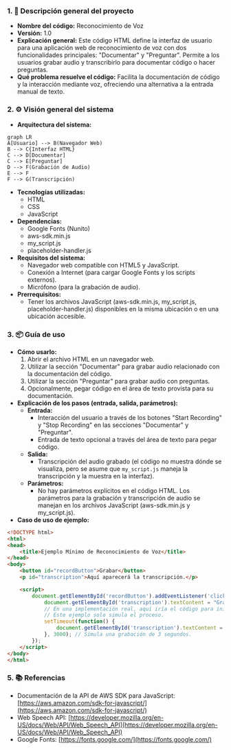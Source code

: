 ### 1. 📄 Descripción general del proyecto
- **Nombre del código:** Reconocimiento de Voz
- **Versión:** 1.0
- **Explicación general:** Este código HTML define la interfaz de usuario para una aplicación web de reconocimiento de voz con dos funcionalidades principales: "Documentar" y "Preguntar". Permite a los usuarios grabar audio y transcribirlo para documentar código o hacer preguntas.
- **Qué problema resuelve el código:** Facilita la documentación de código y la interacción mediante voz, ofreciendo una alternativa a la entrada manual de texto.

### 2. ⚙️ Visión general del sistema
- **Arquitectura del sistema:**
```mermaid
graph LR
A[Usuario] --> B(Navegador Web)
B --> C{Interfaz HTML}
C --> D[Documentar]
C --> E[Preguntar]
D --> F(Grabación de Audio)
E --> F
F --> G(Transcripción)
```
- **Tecnologías utilizadas:**
  - HTML
  - CSS
  - JavaScript
- **Dependencias:**
  - Google Fonts (Nunito)
  - aws-sdk.min.js
  - my_script.js
  - placeholder-handler.js
- **Requisitos del sistema:**
  - Navegador web compatible con HTML5 y JavaScript.
  - Conexión a Internet (para cargar Google Fonts y los scripts externos).
  - Micrófono (para la grabación de audio).
- **Prerrequisitos:**
  - Tener los archivos JavaScript (aws-sdk.min.js, my_script.js, placeholder-handler.js) disponibles en la misma ubicación o en una ubicación accesible.

### 3. 📦 Guía de uso
- **Cómo usarlo:**
  1. Abrir el archivo HTML en un navegador web.
  2. Utilizar la sección "Documentar" para grabar audio relacionado con la documentación del código.
  3. Utilizar la sección "Preguntar" para grabar audio con preguntas.
  4. Opcionalmente, pegar código en el área de texto provista para su documentación.
- **Explicación de los pasos (entrada, salida, parámetros):**
  - **Entrada:**
    - Interacción del usuario a través de los botones "Start Recording" y "Stop Recording" en las secciones "Documentar" y "Preguntar".
    - Entrada de texto opcional a través del área de texto para pegar código.
  - **Salida:**
    - Transcripción del audio grabado (el código no muestra dónde se visualiza, pero se asume que `my_script.js` maneja la transcripción y la muestra en la interfaz).
  - **Parámetros:**
    - No hay parámetros explícitos en el código HTML. Los parámetros para la grabación y transcripción de audio se manejan en los archivos JavaScript (aws-sdk.min.js y my_script.js).
- **Caso de uso de ejemplo:**
```html
<!DOCTYPE html>
<html>
<head>
    <title>Ejemplo Mínimo de Reconocimiento de Voz</title>
</head>
<body>
    <button id="recordButton">Grabar</button>
    <p id="transcription">Aquí aparecerá la transcripción.</p>

    <script>
        document.getElementById('recordButton').addEventListener('click', function() {
            document.getElementById('transcription').textContent = "Grabando... (simulado)";
            // En una implementación real, aquí iría el código para iniciar la grabación y la transcripción.
            // Este ejemplo solo simula el proceso.
            setTimeout(function() {
                document.getElementById('transcription').textContent = "Transcripción simulada: Hola, este es un ejemplo.";
            }, 3000); // Simula una grabación de 3 segundos.
        });
    </script>
</body>
</html>
```

### 5. 📚 Referencias
- Documentación de la API de AWS SDK para JavaScript: [https://aws.amazon.com/sdk-for-javascript/](https://aws.amazon.com/sdk-for-javascript/)
- Web Speech API: [https://developer.mozilla.org/en-US/docs/Web/API/Web_Speech_API](https://developer.mozilla.org/en-US/docs/Web/API/Web_Speech_API)
- Google Fonts: [https://fonts.google.com/](https://fonts.google.com/)
